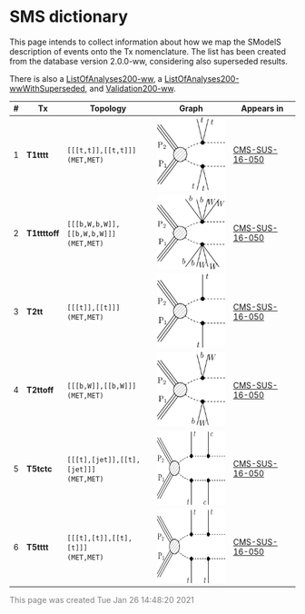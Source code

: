 

# SMS dictionary
This page intends to collect information about how we map the SModelS description of
events onto the Tx nomenclature. The list has been created from the database version 2.0.0-ww, considering also superseded results.

There is also a [ListOfAnalyses200-ww](https://smodels.github.io/docs/ListOfAnalyses200-ww), a [ListOfAnalyses200-wwWithSuperseded](https://smodels.github.io/docs/ListOfAnalyses200-wwWithSuperseded), and [Validation200-ww](Validation200-ww).

| **#** | **Tx** | **Topology** | **Graph** | **Appears in** |
| ----- | ------ | ------------ | --------- | -------------- |
| 1 | <a name="T1tttt"></a>**T1tttt**<br> | `[[[t,t]],[[t,t]]]`<BR>`(MET,MET)` | <img alt="T1tttt" src="../feyn/straight/T1tttt.png" height="130"> | [CMS-SUS-16-050](ListOfAnalyses200-ww#CMS-SUS-16-050)|
| 2 | <a name="T1ttttoff"></a>**T1ttttoff**<br> | `[[[b,W,b,W]],[[b,W,b,W]]]`<BR>`(MET,MET)` | <img alt="T1ttttoff" src="../feyn/straight/T1ttttoff.png" height="130"> | [CMS-SUS-16-050](ListOfAnalyses200-ww#CMS-SUS-16-050)|
| 3 | <a name="T2tt"></a>**T2tt**<br> | `[[[t]],[[t]]]`<BR>`(MET,MET)` | <img alt="T2tt" src="../feyn/straight/T2tt.png" height="130"> | [CMS-SUS-16-050](ListOfAnalyses200-ww#CMS-SUS-16-050)|
| 4 | <a name="T2ttoff"></a>**T2ttoff**<br> | `[[[b,W]],[[b,W]]]`<BR>`(MET,MET)` | <img alt="T2ttoff" src="../feyn/straight/T2ttoff.png" height="130"> | [CMS-SUS-16-050](ListOfAnalyses200-ww#CMS-SUS-16-050)|
| 5 | <a name="T5tctc"></a>**T5tctc**<br> | `[[[t],[jet]],[[t],[jet]]]`<BR>`(MET,MET)` | <img alt="T5tctc" src="../feyn/straight/T5tctc.png" height="130"> | [CMS-SUS-16-050](ListOfAnalyses200-ww#CMS-SUS-16-050)|
| 6 | <a name="T5tttt"></a>**T5tttt**<br> | `[[[t],[t]],[[t],[t]]]`<BR>`(MET,MET)` | <img alt="T5tttt" src="../feyn/straight/T5tttt.png" height="130"> | [CMS-SUS-16-050](ListOfAnalyses200-ww#CMS-SUS-16-050)|

<font color='grey'>This page was created Tue Jan 26 14:48:20 2021</font>
